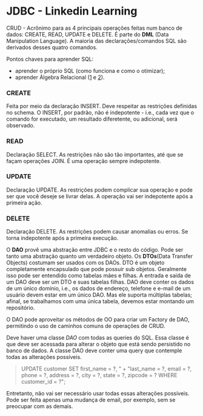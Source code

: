 # JDBC - Linkedin Learning
CRUD - Acrônimo para as 4 principais operações feitas num banco de dados: CREATE, READ, UPDATE e DELETE.
É parte do **DML** (Data Manipulation Language). A maioria das declarações/comandos SQL são derivados desses quatro comandos.

Pontos chaves para aprender SQL:
* aprender o próprio SQL (como funciona e como o otimizar);
* aprender Álgebra Relacional ([1](https://www.ic.unicamp.br/~geovane/mo410-091/Ch04a-AlgR_pt.pdf) e [2](https://pt.wikipedia.org/wiki/%C3%81lgebra_relacional)).

### CREATE
Feita por meio da declaração INSERT. Deve respeitar as restrições definidas no schema. O INSERT, por padrão, não é indepotente - i.e., cada vez que o comando for executado, um resultado diferetente, ou adicional, será observado.

### READ
Declaração SELECT. As restrições não são tão importantes, até que se façam operações JOIN. É uma operação sempre indepotente.

### UPDATE
Declaração UPDATE. As restrições podem complicar sua operação e pode ser que você deseje se livrar delas. A operação vai ser indepotente após a primeira ação.

### DELETE
Declaração DELETE. As restrições podem causar anomalias ou erros. Se torna indepotente após a primeira execução.


O **DAO** provê uma abstração entre JDBC e o resto do código. Pode ser tanto uma abstração quanto um verdadeiro objeto. Os **DTOs**(Data Transfer Objects) costumam ser usados com os DAOs. DTO é um objeto completamente encapsulado que pode possuir sub objetos. Geralmente isso pode ser entendido como tabelas mães e filhas. A entrada e saída de um DAO deve ser um DTO e suas tabelas filhas. DAO deve conter os dados de um único domínio, i.e., os dados de endereço, telefone e e-mail de um usuário devem estar em um único DAO. Mas ele suporta múltiplas tabelas; afinal, se trabalhamos com uma única tabela, devemos estar montando um repositório.

O DAO pode aproveitar os métodos de OO para criar um Factory de DAO, permitindo o uso de caminhos comuns de operações de CRUD.

Deve haver uma classe *DAO* com todas as queries do SQL. Essa classe é que deve ser acessada para alterar o objeto que está sendo persistido no banco de dados. A classe DAO deve conter uma query que contemple todas as alterações possíveis.

>UPDATE customer SET first_name = ?, " +
            "last_name = ?, email = ?, phone = ?, address = ?, city = ?, state = ?, zipcode = ? WHERE customer_id = ?";

Entretanto, não vai ser necessário usar todas essas alterações possíveis. Pode ser feita apenas uma mudança de email, por exemplo, sem se preocupar com as demais.
